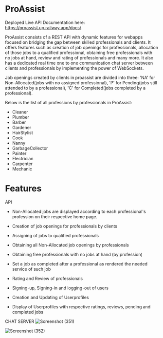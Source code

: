 # ProAssist
Deployed Live API Documentation here: https://proassist.up.railway.app/docs/

ProAssist consists of a REST API with dynamic features for webapps focused on bridging the gap between skilled professionals and clients. It offers features such as creation of job openings for professionals, allocation of those jobs to a qualified professional, obtaining free professionals with no jobs at hand, review and rating of professionals and many more. It also has a dedicated real time one to one communication chat server between clients and professionals by implementing the power of WebSockets.

Job openings created by clients in proassist are divided into three: 'NA' for Non-Allocated(jobs with no assigned professional), 'P' for Pending(jobs still attended to by a professional), 'C' for Completed(jobs completed by a professional).

Below is the list of all professions by professionals in ProAssist:
- Cleaner
- Plumber
- Barber
- Gardener
- HairStylist
- Cook
- Nanny
- GarbageCollector
- Painter
- Electrician
- Carpenter
- Mechanic

# Features
API
- Non-Allocated jobs are displayed according to each professional's profession on their respective home page.
- Creation of job openings for professionals by clients
- Assigning of jobs to qualified professionals
- Obtaining all Non-Allocated job openings by professionals
- Obtaining free professionals with no jobs at hand (by profession)
- Set a job as completed after a professional as rendered the needed service of such job
- Rating and Review of professionals

- Signing-up, Signing-in and logging-out of users
- Creation and Updating of Userprofiles
- Display of Userprofiles with respective ratings, reviews, pending and completed jobs

CHAT SERVER
![Screenshot (351)](https://github.com/AyobomiOmojola/ProAssist/assets/145074091/1d292cd5-aba9-42b6-97f3-f23089b328e9)

![Screenshot (352)](https://github.com/AyobomiOmojola/ProAssist/assets/145074091/ac279652-66e9-4ea9-a97c-f52f26b3a7e8)

